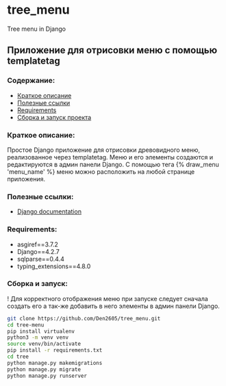# tree_menu
Tree menu in Django           

## Приложение для отрисовки меню с помощью templatetag

### Содержание:
+ [Краткое описание](#краткое-описание)
+ [Полезные ссылки](#полезные-ссылки)
+ [Requirements](#requirements)
+ [Сборка и запуск проекта](#сборка-и-запуск)        

### Краткое описание:
Простое Django приложение для отрисовки древовидного меню, реализованное через templatetag. Меню и его элементы создаются и редактируются в админ панели Django. С помощью тега {% draw_menu 'menu_name' %} меню можно расположить на любой странице приложения.

### Полезные ссылки:
+ [Django documentation](https://docs.djangoproject.com/en/2.2/)         

### Requirements:
+ asgiref==3.7.2
+ Django==4.2.7
+ sqlparse==0.4.4
+ typing_extensions==4.8.0

### Сборка и запуск:
! Для корректного отображения меню при запуске следует сначала создать его а так-же добавить в него элементы в админ панели Django.
```bash
git clone https://github.com/Den2605/tree_menu.git
cd tree-menu
pip install virtualenv
python3 -m venv venv
source venv/bin/activate
pip install -r requirements.txt
cd tree
python manage.py makemigrations
python manage.py migrate
python manage.py runserver
```
